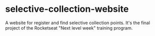 # selective-collection-website
A website for register and find selective collection points. It's the final project of the Rocketseat "Next level week" training program. 
